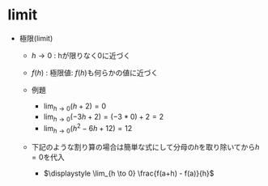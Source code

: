 # limit
- 極限(limit)
    - $h \to 0$ : hが限りなく0に近づく
    - $f(h)$ : 極限値: $f(h)$も何らかの値に近づく

    - 例題
        - $\displaystyle \lim_{h \to 0} (h + 2) = 0$
        - $\displaystyle \lim_{h \to 0} (-3h + 2) = (-3 * 0) + 2 = 2$
        - $\displaystyle \lim_{h \to 0} (h^2 -6h + 12) = 12$
    - 下記のような割り算の場合は簡単な式にして分母の$h$を取り除いてから$h=0$を代入
        - $\displaystyle \lim_{h \to 0} \frac{f(a+h) - f(a)}{h}$


